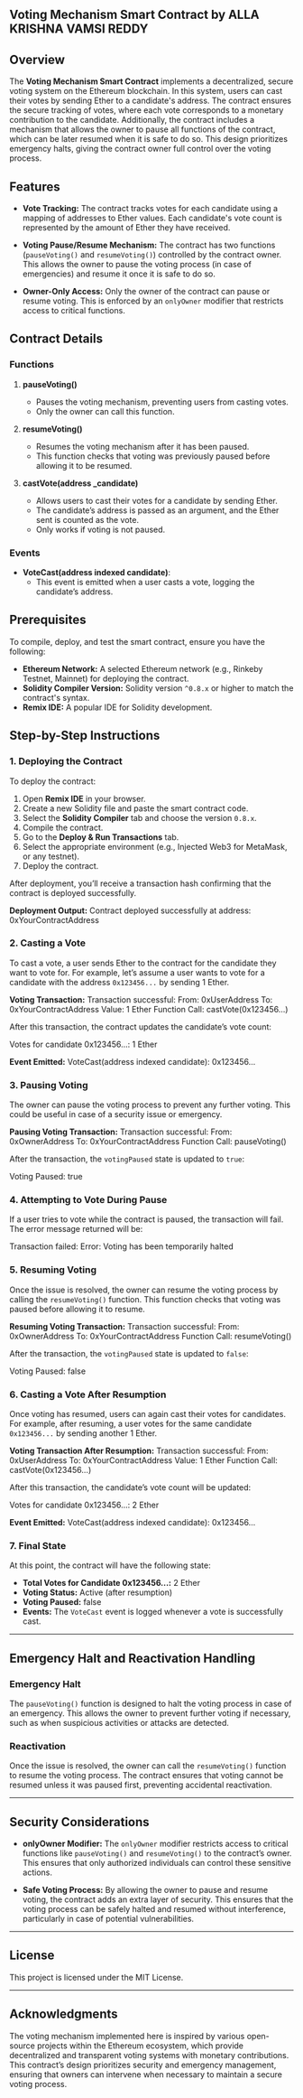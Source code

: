 ## Voting Mechanism Smart Contract by ALLA KRISHNA VAMSI REDDY

## Overview
The **Voting Mechanism Smart Contract** implements a decentralized, secure voting system on the Ethereum blockchain. In this system, users can cast their votes by sending Ether to a candidate's address. The contract ensures the secure tracking of votes, where each vote corresponds to a monetary contribution to the candidate. Additionally, the contract includes a mechanism that allows the owner to pause all functions of the contract, which can be later resumed when it is safe to do so. This design prioritizes emergency halts, giving the contract owner full control over the voting process.

## Features

- **Vote Tracking:** The contract tracks votes for each candidate using a mapping of addresses to Ether values. Each candidate's vote count is represented by the amount of Ether they have received.
  
- **Voting Pause/Resume Mechanism:** The contract has two functions (`pauseVoting()` and `resumeVoting()`) controlled by the contract owner. This allows the owner to pause the voting process (in case of emergencies) and resume it once it is safe to do so.

- **Owner-Only Access:** Only the owner of the contract can pause or resume voting. This is enforced by an `onlyOwner` modifier that restricts access to critical functions.

## Contract Details

### Functions

1. **pauseVoting()**
    - Pauses the voting mechanism, preventing users from casting votes.
    - Only the owner can call this function.

2. **resumeVoting()**
    - Resumes the voting mechanism after it has been paused.
    - This function checks that voting was previously paused before allowing it to be resumed.

3. **castVote(address _candidate)**
    - Allows users to cast their votes for a candidate by sending Ether.
    - The candidate’s address is passed as an argument, and the Ether sent is counted as the vote.
    - Only works if voting is not paused.

### Events

- **VoteCast(address indexed candidate)**: 
    - This event is emitted when a user casts a vote, logging the candidate’s address.

## Prerequisites

To compile, deploy, and test the smart contract, ensure you have the following:

- **Ethereum Network:** A selected Ethereum network (e.g., Rinkeby Testnet, Mainnet) for deploying the contract.
- **Solidity Compiler Version:** Solidity version `^0.8.x` or higher to match the contract's syntax.
- **Remix IDE:** A popular IDE for Solidity development.

## Step-by-Step Instructions

### 1. Deploying the Contract

To deploy the contract:

1. Open **Remix IDE** in your browser.
2. Create a new Solidity file and paste the smart contract code.
3. Select the **Solidity Compiler** tab and choose the version `0.8.x`.
4. Compile the contract.
5. Go to the **Deploy & Run Transactions** tab.
6. Select the appropriate environment (e.g., Injected Web3 for MetaMask, or any testnet).
7. Deploy the contract.

After deployment, you’ll receive a transaction hash confirming that the contract is deployed successfully.

**Deployment Output:**
Contract deployed successfully at address: 0xYourContractAddress

### 2. Casting a Vote

To cast a vote, a user sends Ether to the contract for the candidate they want to vote for. For example, let’s assume a user wants to vote for a candidate with the address `0x123456...` by sending 1 Ether.

**Voting Transaction:**
Transaction successful: From: 0xUserAddress To: 0xYourContractAddress Value: 1 Ether Function Call: castVote(0x123456...)

After this transaction, the contract updates the candidate’s vote count:

Votes for candidate 0x123456...: 1 Ether

**Event Emitted:**
VoteCast(address indexed candidate): 0x123456...

### 3. Pausing Voting

The owner can pause the voting process to prevent any further voting. This could be useful in case of a security issue or emergency.

**Pausing Voting Transaction:**
Transaction successful: From: 0xOwnerAddress To: 0xYourContractAddress Function Call: pauseVoting()
 
After the transaction, the `votingPaused` state is updated to `true`:

Voting Paused: true

### 4. Attempting to Vote During Pause

If a user tries to vote while the contract is paused, the transaction will fail. The error message returned will be:

Transaction failed: Error: Voting has been temporarily halted
 
### 5. Resuming Voting

Once the issue is resolved, the owner can resume the voting process by calling the `resumeVoting()` function. This function checks that voting was paused before allowing it to resume.

**Resuming Voting Transaction:**
Transaction successful: From: 0xOwnerAddress To: 0xYourContractAddress Function Call: resumeVoting()

After the transaction, the `votingPaused` state is updated to `false`:

Voting Paused: false

### 6. Casting a Vote After Resumption

Once voting has resumed, users can again cast their votes for candidates. For example, after resuming, a user votes for the same candidate `0x123456...` by sending another 1 Ether.

**Voting Transaction After Resumption:**
Transaction successful: From: 0xUserAddress To: 0xYourContractAddress Value: 1 Ether Function Call: castVote(0x123456...)

After this transaction, the candidate’s vote count will be updated:

Votes for candidate 0x123456...: 2 Ether

**Event Emitted:**
VoteCast(address indexed candidate): 0x123456...

### 7. Final State

At this point, the contract will have the following state:

- **Total Votes for Candidate 0x123456...:** 2 Ether
- **Voting Status:** Active (after resumption)
- **Voting Paused:** false
- **Events:** The `VoteCast` event is logged whenever a vote is successfully cast.

---

## Emergency Halt and Reactivation Handling

### Emergency Halt

The `pauseVoting()` function is designed to halt the voting process in case of an emergency. This allows the owner to prevent further voting if necessary, such as when suspicious activities or attacks are detected.

### Reactivation

Once the issue is resolved, the owner can call the `resumeVoting()` function to resume the voting process. The contract ensures that voting cannot be resumed unless it was paused first, preventing accidental reactivation.

---

## Security Considerations

- **onlyOwner Modifier:** The `onlyOwner` modifier restricts access to critical functions like `pauseVoting()` and `resumeVoting()` to the contract’s owner. This ensures that only authorized individuals can control these sensitive actions.
  
- **Safe Voting Process:** By allowing the owner to pause and resume voting, the contract adds an extra layer of security. This ensures that the voting process can be safely halted and resumed without interference, particularly in case of potential vulnerabilities.

---

## License

This project is licensed under the MIT License.

---

## Acknowledgments

The voting mechanism implemented here is inspired by various open-source projects within the Ethereum ecosystem, which provide decentralized and transparent voting systems with monetary contributions. This contract’s design prioritizes security and emergency management, ensuring that owners can intervene when necessary to maintain a secure voting process.
